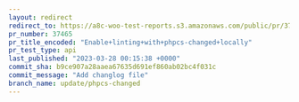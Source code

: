 ```yaml
---
layout: redirect
redirect_to: https://a8c-woo-test-reports.s3.amazonaws.com/public/pr/37465/api/index.html
pr_number: 37465
pr_title_encoded: "Enable+linting+with+phpcs-changed+locally"
pr_test_type: api
last_published: "2023-03-28 00:15:38 +0000"
commit_sha: b9ce907a28aaea67635d691ef860ab02bc4f031c
commit_message: "Add changlog file"
branch_name: update/phpcs-changed
---
```

